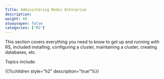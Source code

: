 ```yaml
---
Title: Administering Redis Enterprise
description: 
weight: 60
alwaysopen: false
categories: ["RS"]
---
```

This section covers everything you need to know to get up and running
with RS, included installing, configuring a cluster, maintaining a
cluster, creating databases, etc.

Topics include:

{{%children style="h2" description="true"%}}